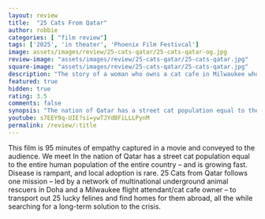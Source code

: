 ```yaml
---
layout: review
title:  "25 Cats From Qatar"
author: robbie
categories: [ "film review"]
tags: ['2025', 'in theater', 'Phoenix Film Festivcal']
image: assets/images/review/25-cats-qatar/25-cats-qatar-og.jpg
review-image: "assets/images/review/25-cats-qatar/25-cats-qatar.jpg"
square-image: "assets/images/review/25-cats-qatar/25-cats-qatar.jpg"
description: "The story of a woman who owns a cat cafe in Milwaukee who works to get cats adopted not just locally but from around the world.  She travels to Qatar and meets people she has been communicating with to bring cats they have rescued from the streets to her cafe."
featured: true
hidden: true
rating: 3.5
comments: false
synopsis: "The nation of Qatar has a street cat population equal to the population of the entire country. Disease is rampant, and local adoption is rare. A Midwestern cafe owner decides to bring 25 cats to Wisconsin."
youtube: s7EEY9q-UIE?si=ywTJYdBFiLLLPynM
permalink: /review/:title
---
```

This film is 95 minutes of empathy captured in a movie and conveyed to the audience.  We meet In the nation of Qatar has a street cat population equal to the entire human population of the entire country – and is growing fast. Disease is rampant, and local adoption is rare. 25 Cats from Qatar follows one mission – led by a network of multinational underground animal rescuers in Doha and a Milwaukee flight attendant/cat cafe owner – to transport out 25 lucky felines and find homes for them abroad, all the while searching for a long-term solution to the crisis. 